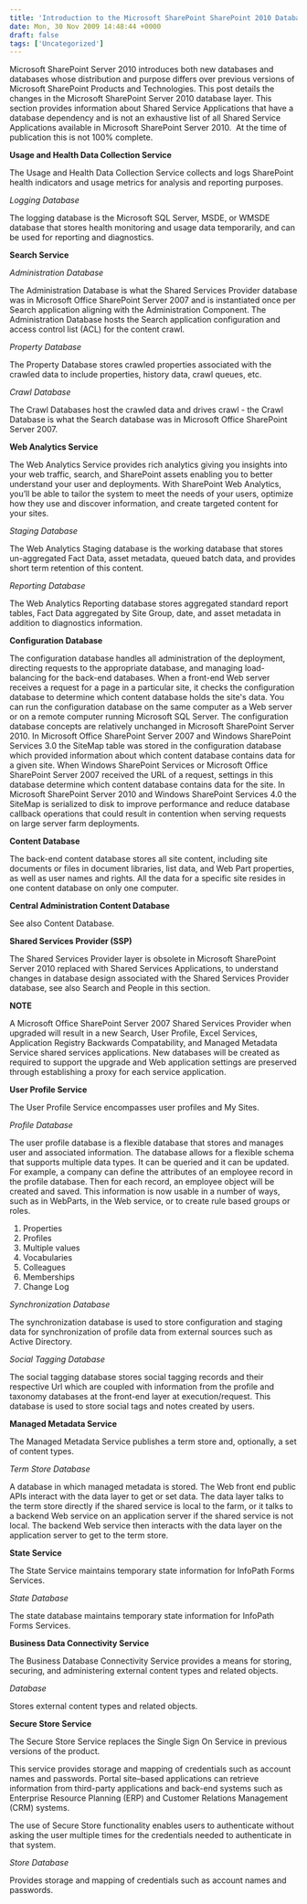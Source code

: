 ```yaml
---
title: 'Introduction to the Microsoft SharePoint SharePoint 2010 Database Layer [UPDATED]'
date: Mon, 30 Nov 2009 14:48:44 +0000
draft: false
tags: ['Uncategorized']
---
```


Microsoft SharePoint Server 2010 introduces both new databases and databases whose distribution and purpose differs over previous versions of Microsoft SharePoint Products and Technologies. This post details the changes in the Microsoft SharePoint Server 2010 database layer. This section provides information about Shared Service Applications that have a database dependency and is not an exhaustive list of all Shared Service Applications available in Microsoft SharePoint Server 2010.  At the time of publication this is not 100% complete.

**Usage and Health Data Collection Service**

The Usage and Health Data Collection Service collects and logs SharePoint health indicators and usage metrics for analysis and reporting purposes.

_Logging Database_

The logging database is the Microsoft SQL Server, MSDE, or WMSDE database that stores health monitoring and usage data temporarily, and can be used for reporting and diagnostics.

**Search Service**

_Administration Database_

The Administration Database is what the Shared Services Provider database was in Microsoft Office SharePoint Server 2007 and is instantiated once per Search application aligning with the Administration Component. The Administration Database hosts the Search application configuration and access control list (ACL) for the content crawl.

_Property Database_

The Property Database stores crawled properties associated with the crawled data to include properties, history data, crawl queues, etc.

_Crawl Database_

The Crawl Databases host the crawled data and drives crawl - the Crawl Database is what the Search database was in Microsoft Office SharePoint Server 2007.

**Web Analytics Service**

The Web Analytics Service provides rich analytics giving you insights into your web traffic, search, and SharePoint assets enabling you to better understand your user and deployments. With SharePoint Web Analytics, you’ll be able to tailor the system to meet the needs of your users, optimize how they use and discover information, and create targeted content for your sites.

_Staging Database_

The Web Analytics Staging database is the working database that stores un-aggregated Fact Data, asset metadata, queued batch data, and provides short term retention of this content.

_Reporting Database_

The Web Analytics Reporting database stores aggregated standard report tables, Fact Data aggregated by Site Group, date, and asset metadata in addition to diagnostics information.

**Configuration Database**

The configuration database handles all administration of the deployment, directing requests to the appropriate database, and managing load-balancing for the back-end databases. When a front-end Web server receives a request for a page in a particular site, it checks the configuration database to determine which content database holds the site's data. You can run the configuration database on the same computer as a Web server or on a remote computer running Microsoft SQL Server. The configuration database concepts are relatively unchanged in Microsoft SharePoint Server 2010. In Microsoft Office SharePoint Server 2007 and Windows SharePoint Services 3.0 the SiteMap table was stored in the configuration database which provided information about which content database contains data for a given site. When Windows SharePoint Services or Microsoft Office SharePoint Server 2007 received the URL of a request, settings in this database determine which content database contains data for the site. In Microsoft SharePoint Server 2010 and Windows SharePoint Services 4.0 the SiteMap is serialized to disk to improve performance and reduce database callback operations that could result in contention when serving requests on large server farm deployments.

**Content Database**

The back-end content database stores all site content, including site documents or files in document libraries, list data, and Web Part properties, as well as user names and rights. All the data for a specific site resides in one content database on only one computer.

**Central Administration Content Database**

See also Content Database.

**Shared Services Provider (SSP)**

The Shared Services Provider layer is obsolete in Microsoft SharePoint Server 2010 replaced with Shared Services Applications, to understand changes in database design associated with the Shared Services Provider database, see also Search and People in this section.

**NOTE**

A Microsoft Office SharePoint Server 2007 Shared Services Provider when upgraded will result in a new Search, User Profile, Excel Services, Application Registry Backwards Compatability, and Managed Metadata Service shared services applications. New databases will be created as required to support the upgrade and Web application settings are preserved through establishing a proxy for each service application.

**User Profile Service**

The User Profile Service encompasses user profiles and My Sites.

_Profile Database_

The user profile database is a flexible database that stores and manages user and associated information. The database allows for a flexible schema that supports multiple data types. It can be queried and it can be updated. For example, a company can define the attributes of an employee record in the profile database. Then for each record, an employee object will be created and saved. This information is now usable in a number of ways, such as in WebParts, in the Web service, or to create rule based groups or roles.

1.  Properties
2.  Profiles
3.  Multiple values
4.  Vocabularies
5.  Colleagues
6.  Memberships
7.  Change Log

_Synchronization Database_

The synchronization database is used to store configuration and staging data for synchronization of profile data from external sources such as Active Directory.

_Social Tagging Database_

The social tagging database stores social tagging records and their respective Url which are coupled with information from the profile and taxonomy databases at the front-end layer at execution/request. This database is used to store social tags and notes created by users.

**Managed Metadata Service**

The Managed Metadata Service publishes a term store and, optionally, a set of content types.

_Term Store Database_

A database in which managed metadata is stored. The Web front end public APIs interact with the data layer to get or set data. The data layer talks to the term store directly if the shared service is local to the farm, or it talks to a backend Web service on an application server if the shared service is not local. The backend Web service then interacts with the data layer on the application server to get to the term store.

**State Service**

The State Service maintains temporary state information for InfoPath Forms Services.

_State Database_

The state database maintains temporary state information for InfoPath Forms Services.

**Business Data Connectivity Service**

The Business Database Connectivity Service provides a means for storing, securing, and administering external content types and related objects.

_Database_

Stores external content types and related objects.

**Secure Store Service**

The Secure Store Service replaces the Single Sign On Service in previous versions of the product.

This service provides storage and mapping of credentials such as account names and passwords. Portal site–based applications can retrieve information from third-party applications and back-end systems such as Enterprise Resource Planning (ERP) and Customer Relations Management (CRM) systems.

The use of Secure Store functionality enables users to authenticate without asking the user multiple times for the credentials needed to authenticate in that system.

_Store Database_

Provides storage and mapping of credentials such as account names and passwords.